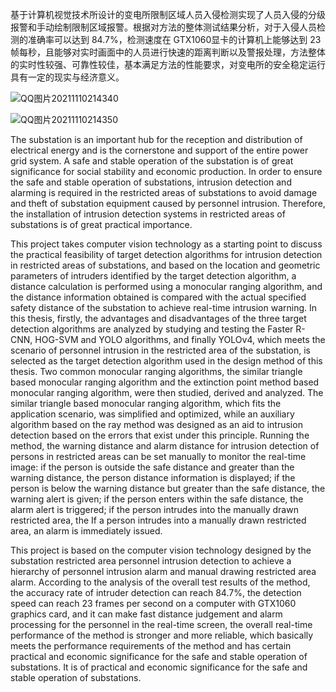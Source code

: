 基于计算机视觉技术所设计的变电所限制区域人员入侵检测实现了人员入侵的分级报警和手动绘制限制区域报警。根据对方法的整体测试结果分析，对于入侵人员检测的准确率可以达到 84.7%，检测速度在 GTX1060显卡的计算机上能够达到 23 帧每秒，且能够对实时画面中的人员进行快速的距离判断以及警报处理，方法整体的实时性较强、可靠性较佳，基本满足方法的性能要求，对变电所的安全稳定运行具有一定的现实与经济意义。

![QQ图片20211110214340](https://user-images.githubusercontent.com/63642698/141228201-1c2c100e-2a27-4609-b6c9-cf2fe2617ad9.png)

![QQ图片20211110214350](https://user-images.githubusercontent.com/63642698/141228205-1c8df17c-56f0-490e-8324-c390fc32b9e4.png)

The substation is an important hub for the reception and distribution of electrical energy and is the cornerstone and support of the entire power grid system. A safe and stable operation of the substation is of great significance for social stability and economic production. In order to ensure the safe and stable operation of substations, intrusion detection and alarming is required in the restricted areas of substations to avoid damage and theft of substation equipment caused by personnel intrusion. Therefore, the installation of intrusion detection systems in restricted areas of substations is of great practical importance. 

This project takes computer vision technology as a starting point to discuss the practical feasibility of target detection algorithms for intrusion detection in restricted areas of substations, and based on the location and geometric parameters of intruders identified by the target detection algorithm, a distance calculation is performed using a monocular ranging algorithm, and the distance information obtained is compared with the actual specified safety distance of the substation to achieve real-time intrusion warning. In this thesis, firstly, the advantages and disadvantages of the three 
target detection algorithms are analyzed by studying and testing the Faster R-CNN, HOG-SVM and YOLO algorithms, and finally YOLOv4, which meets the scenario of personnel intrusion in the restricted area of the substation, is selected as the target detection algorithm used in the design method of this thesis. Two common monocular ranging algorithms, the similar triangle based monocular ranging algorithm and the extinction point method based monocular ranging algorithm, were then studied, derived and analyzed. The similar triangle based monocular ranging algorithm, which fits the application scenario, was simplified and optimized, while an auxiliary algorithm based on the ray method was designed as an aid to intrusion detection based on the errors that exist under this principle. Running the method, the warning distance and alarm distance for intrusion detection of persons in restricted areas can be set manually to monitor the real-time image: if the person is outside the safe distance and greater than the warning distance, the person distance information is displayed; if the person is below the warning distance but greater than the safe distance, the warning alert is given; if the person enters within the safe distance, the alarm alert is triggered; if the person intrudes into the manually drawn restricted area, the If a person intrudes into a manually drawn restricted area, an alarm is immediately issued. 

This project is based on the computer vision technology designed by the substation restricted area personnel intrusion detection to achieve a hierarchy of personnel intrusion alarm and manual drawing restricted area alarm. According to the analysis of the overall test results of the method, the accuracy rate of intruder detection can reach 84.7%, the detection speed can reach 23 frames per second on a computer with GTX1060 graphics card, and it can make fast distance judgement and alarm processing for the personnel in the real-time screen, the overall real-time performance of the method is stronger and more reliable, which basically meets the performance requirements of the method and has certain practical and economic significance for the safe and stable operation of substations. It is of practical and economic significance for the safe and stable operation of substations. 
